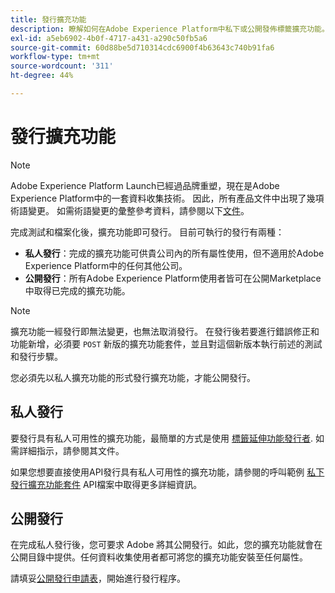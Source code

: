 ```yaml
---
title: 發行擴充功能
description: 瞭解如何在Adobe Experience Platform中私下或公開發佈標籤擴充功能。
exl-id: a5eb6902-4b0f-4717-a431-a290c50fb5a6
source-git-commit: 60d88be5d710314cdc6900f4b63643c740b91fa6
workflow-type: tm+mt
source-wordcount: '311'
ht-degree: 44%

---
```


# 發行擴充功能

>[!NOTE]
>
>Adobe Experience Platform Launch已經過品牌重塑，現在是Adobe Experience Platform中的一套資料收集技術。 因此，所有產品文件中出現了幾項術語變更。 如需術語變更的彙整參考資料，請參閱以下[文件](../../term-updates.md)。

完成測試和檔案化後，擴充功能即可發行。 目前可執行的發行有兩種：

- **私人發行**：完成的擴充功能可供貴公司內的所有屬性使用，但不適用於Adobe Experience Platform中的任何其他公司。
- **公開發行**：所有Adobe Experience Platform使用者皆可在公開Marketplace中取得已完成的擴充功能。

>[!NOTE]
>
>擴充功能一經發行即無法變更，也無法取消發行。  在發行後若要進行錯誤修正和功能新增，必須要 `POST` 新版的擴充功能套件，並且對這個新版本執行前述的測試和發行步驟。

您必須先以私人擴充功能的形式發行擴充功能，才能公開發行。

## 私人發行

要發行具有私人可用性的擴充功能，最簡單的方式是使用 [標籤延伸功能發行者](https://www.npmjs.com/package/@adobe/reactor-releaser). 如需詳細指示，請參閱其文件。

如果您想要直接使用API發行具有私人可用性的擴充功能，請參閱的呼叫範例 [私下發行擴充功能套件](../../api/endpoints/extension-packages.md/#private-release) API檔案中取得更多詳細資訊。

## 公開發行

在完成私人發行後，您可要求 Adobe 將其公開發行。如此，您的擴充功能就會在公開目錄中提供。任何資料收集使用者都可將您的擴充功能安裝至任何屬性。

請填妥[公開發行申請表](https://www.feedbackprogram.adobe.com/c/r/DCExtensionReleaseRequest)，開始進行發行程序。
